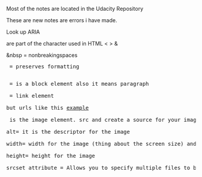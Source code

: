 Most of the notes are located in the Udacity Repository

These are new notes are errors i have made.

Look up ARIA

are part of the character used in HTML < > &

&nbsp = nonbreakingspaces

<pre> = preserves formatting

<p> = is a block element also it means paragraph

<a> = link element

but urls like this <a href="https://example.com"?>example</a>

<img src=> is the image element. src and create a source for your image link

alt= it is the descriptor for the image

width= width for the image (thing about the screen size) and its measure in pixel resolution

height= height for the image

srcset attribute = Allows you to specify multiple files to be used based on the viewport.